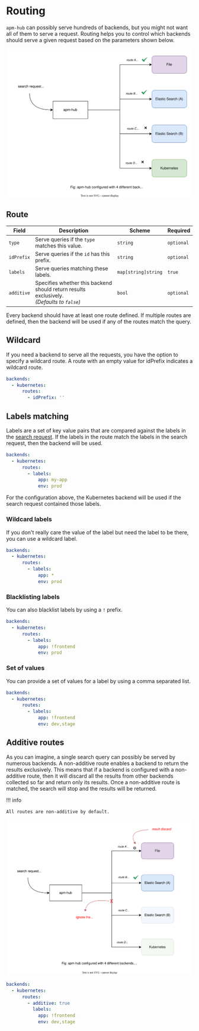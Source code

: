 # Routing

`apm-hub` can possibly serve hundreds of backends, but you might not want all of them to serve a request. Routing helps you to control which backends should serve a given request based on the parameters shown below.

![Routing Diagram](../images/routing.svg)

## Route

| Field      | Description                                                                                  | Scheme              | Required   |
| ---------- | -------------------------------------------------------------------------------------------- | ------------------- | ---------- |
| `type`     | Serve queries if the `type` matches this value.                                              | `string`            | `optional` |
| `idPrefix` | Serve queries if the `id` has this prefix.                                                   | `string`            | `optional` |
| `labels`   | Serve queries matching these labels.                                                         | `map[string]string` | `true`     |
| `additive` | Specifies whether this backend should return results exclusively.<br>_(Defaults to `false`)_ | `bool`              | `optional` |

Every backend should have at least one route defined. If multiple routes are defined, then the backend will be used if any of the routes match the query.

## Wildcard

If you need a backend to serve all the requests, you have the option to specify a wildcard route. A route with an empty value for idPrefix indicates a wildcard route.

```yaml
backends:
  - kubernetes:
      routes:
        - idPrefix: ''
```

## Labels matching

Labels are a set of key value pairs that are compared against the labels in the [search request](./api.md#search-param). If the labels in the route match the labels in the search request, then the backend will be used.

```yaml
backends:
  - kubernetes:
      routes:
        - labels:
            app: my-app
            env: prod
```

For the configuration above, the Kubernetes backend will be used if the search request contained those labels.

### Wildcard labels

If you don't really care the value of the label but need the label to be there, you can use a wildcard label.

```yaml
backends:
  - kubernetes:
      routes:
        - labels:
            app: *
            env: prod
```

### Blacklisting labels

You can also blacklist labels by using a `!` prefix.

```yaml
backends:
  - kubernetes:
      routes:
        - labels:
            app: !frontend
            env: prod
```

### Set of values

You can provide a set of values for a label by using a comma separated list.

```yaml
backends:
  - kubernetes:
      routes:
        - labels:
            app: !frontend
            env: dev,stage
```

## Additive routes

As you can imagine, a single search query can possibly be served by numerous backends. A non-additive route enables a backend to return the results exclusively. This means that if a backend is configured with a non-additive route, then it will discard all the results from other backends collected so far and return only its results. Once a non-additive route is matched, the search will stop and the results will be returned.

!!! info

    All routes are non-additive by default.

![Non additive route](../images/non-additive-route.svg)

````yaml
backends:
  - kubernetes:
      routes:
        - additive: true
          labels:
            app: !frontend
            env: dev,stage
````
